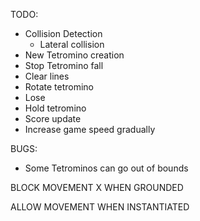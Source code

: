 TODO:

- Collision Detection
  - Lateral collision
- New Tetromino creation
- Stop Tetromino fall
- Clear lines
- Rotate tetromino
- Lose
- Hold tetromino
- Score update
- Increase game speed gradually

BUGS:

- Some Tetrominos can go out of bounds

BLOCK MOVEMENT X WHEN GROUNDED

ALLOW MOVEMENT WHEN INSTANTIATED
